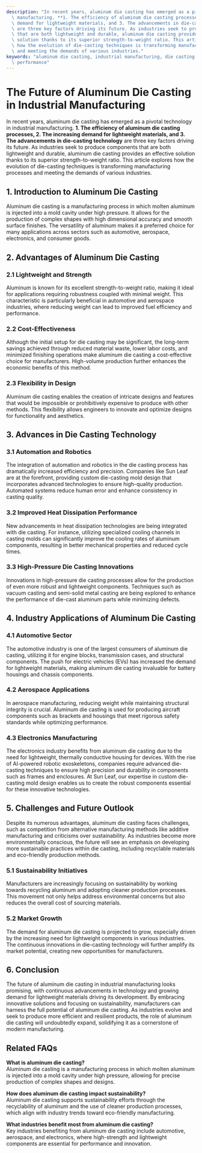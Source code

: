 ```yaml
---
description: "In recent years, aluminum die casting has emerged as a pivotal technology in industrial\
  \ manufacturing. **1. The efficiency of aluminum die casting processes, 2. The increasing\
  \ demand for lightweight materials, and 3. The advancements in die-casting technology**\
  \ are three key factors driving its future. As industries seek to produce components\
  \ that are both lightweight and durable, aluminum die casting provides an effective\
  \ solution thanks to its superior strength-to-weight ratio. This article explores\
  \ how the evolution of die-casting techniques is transforming manufacturing processes\
  \ and meeting the demands of various industries."
keywords: "aluminum die casting, industrial manufacturing, die casting process, heat dissipation\
  \ performance"
---
```

# The Future of Aluminum Die Casting in Industrial Manufacturing  

In recent years, aluminum die casting has emerged as a pivotal technology in industrial manufacturing. **1. The efficiency of aluminum die casting processes, 2. The increasing demand for lightweight materials, and 3. The advancements in die-casting technology** are three key factors driving its future. As industries seek to produce components that are both lightweight and durable, aluminum die casting provides an effective solution thanks to its superior strength-to-weight ratio. This article explores how the evolution of die-casting techniques is transforming manufacturing processes and meeting the demands of various industries.

## **1. Introduction to Aluminum Die Casting**

Aluminum die casting is a manufacturing process in which molten aluminum is injected into a mold cavity under high pressure. It allows for the production of complex shapes with high dimensional accuracy and smooth surface finishes. The versatility of aluminum makes it a preferred choice for many applications across sectors such as automotive, aerospace, electronics, and consumer goods. 

## **2. Advantages of Aluminum Die Casting**

### **2.1 Lightweight and Strength**

Aluminum is known for its excellent strength-to-weight ratio, making it ideal for applications requiring robustness coupled with minimal weight. This characteristic is particularly beneficial in automotive and aerospace industries, where reducing weight can lead to improved fuel efficiency and performance.

### **2.2 Cost-Effectiveness**

Although the initial setup for die casting may be significant, the long-term savings achieved through reduced material waste, lower labor costs, and minimized finishing operations make aluminum die casting a cost-effective choice for manufacturers. High-volume production further enhances the economic benefits of this method.

### **2.3 Flexibility in Design**

Aluminum die casting enables the creation of intricate designs and features that would be impossible or prohibitively expensive to produce with other methods. This flexibility allows engineers to innovate and optimize designs for functionality and aesthetics.

## **3. Advances in Die Casting Technology**

### **3.1 Automation and Robotics**

The integration of automation and robotics in the die casting process has dramatically increased efficiency and precision. Companies like Sun Leaf are at the forefront, providing custom die-casting mold design that incorporates advanced technologies to ensure high-quality production. Automated systems reduce human error and enhance consistency in casting quality.

### **3.2 Improved Heat Dissipation Performance**

New advancements in heat dissipation technologies are being integrated with die casting. For instance, utilizing specialized cooling channels in casting molds can significantly improve the cooling rates of aluminum components, resulting in better mechanical properties and reduced cycle times.

### **3.3 High-Pressure Die Casting Innovations**

Innovations in high-pressure die casting processes allow for the production of even more robust and lightweight components. Techniques such as vacuum casting and semi-solid metal casting are being explored to enhance the performance of die-cast aluminum parts while minimizing defects.

## **4. Industry Applications of Aluminum Die Casting**

### **4.1 Automotive Sector**

The automotive industry is one of the largest consumers of aluminum die casting, utilizing it for engine blocks, transmission cases, and structural components. The push for electric vehicles (EVs) has increased the demand for lightweight materials, making aluminum die casting invaluable for battery housings and chassis components.

### **4.2 Aerospace Applications**

In aerospace manufacturing, reducing weight while maintaining structural integrity is crucial. Aluminum die casting is used for producing aircraft components such as brackets and housings that meet rigorous safety standards while optimizing performance.

### **4.3 Electronics Manufacturing**

The electronics industry benefits from aluminum die casting due to the need for lightweight, thermally conductive housing for devices. With the rise of AI-powered robotic exoskeletons, companies require advanced die-casting techniques to ensure high precision and durability in components such as frames and enclosures. At Sun Leaf, our expertise in custom die-casting mold design enables us to create the robust components essential for these innovative technologies.

## **5. Challenges and Future Outlook**

Despite its numerous advantages, aluminum die casting faces challenges, such as competition from alternative manufacturing methods like additive manufacturing and criticisms over sustainability. As industries become more environmentally conscious, the future will see an emphasis on developing more sustainable practices within die casting, including recyclable materials and eco-friendly production methods.

### **5.1 Sustainability Initiatives**

Manufacturers are increasingly focusing on sustainability by working towards recycling aluminum and adopting cleaner production processes. This movement not only helps address environmental concerns but also reduces the overall cost of sourcing materials.

### **5.2 Market Growth**

The demand for aluminum die casting is projected to grow, especially driven by the increasing need for lightweight components in various industries. The continuous innovations in die-casting technology will further amplify its market potential, creating new opportunities for manufacturers.

## **6. Conclusion**

The future of aluminum die casting in industrial manufacturing looks promising, with continuous advancements in technology and growing demand for lightweight materials driving its development. By embracing innovative solutions and focusing on sustainability, manufacturers can harness the full potential of aluminum die casting. As industries evolve and seek to produce more efficient and resilient products, the role of aluminum die casting will undoubtedly expand, solidifying it as a cornerstone of modern manufacturing.

## **Related FAQs**

**What is aluminum die casting?**  
Aluminum die casting is a manufacturing process in which molten aluminum is injected into a mold cavity under high pressure, allowing for precise production of complex shapes and designs.

**How does aluminum die casting impact sustainability?**  
Aluminum die casting supports sustainability efforts through the recyclability of aluminum and the use of cleaner production processes, which align with industry trends toward eco-friendly manufacturing.

**What industries benefit most from aluminum die casting?**  
Key industries benefiting from aluminum die casting include automotive, aerospace, and electronics, where high-strength and lightweight components are essential for performance and innovation.
